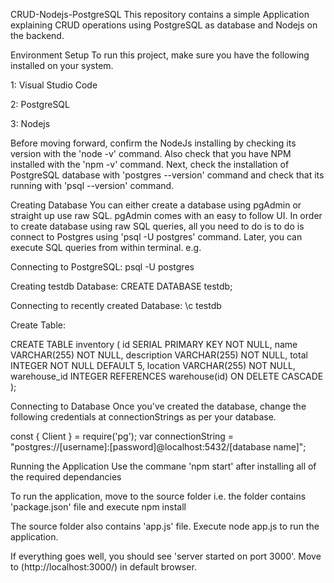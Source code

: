 
   
CRUD-Nodejs-PostgreSQL
This repository contains a simple Application explaining CRUD operations using PostgreSQL as database and Nodejs on the backend.

Environment Setup
To run this project, make sure you have the following installed on your system.

1: Visual Studio Code

2: PostgreSQL

3: Nodejs

Before moving forward, confirm the NodeJs installing by checking its version with the 'node -v' command. Also check that you have NPM installed with the 'npm -v' command. Next, check the installation of PostgreSQL database with 'postgres --version' command and check that its running with 'psql --version' command.

Creating Database
You can either create a database using pgAdmin or straight up use raw SQL. pgAdmin comes with an easy to follow UI. In order to create database using raw SQL queries, all you need to do is to do is connect to Postgres using 'psql -U postgres' command. Later, you can execute SQL queries from within terminal. e.g.

Connecting to PostgreSQL: psql -U postgres

Creating testdb Database: CREATE DATABASE testdb;

Connecting to recently created Database: \c testdb

Create Table:

CREATE TABLE inventory (
  id SERIAL PRIMARY KEY NOT NULL,
  name VARCHAR(255) NOT NULL,
  description VARCHAR(255) NOT NULL,
  total INTEGER NOT NULL DEFAULT 5,
  location VARCHAR(255) NOT NULL,
   warehouse_id INTEGER REFERENCES warehouse(id) ON DELETE CASCADE
);

Connecting to Database
Once you've created the database, change the following credentials at connectionStrings as per your database.

const { Client } = require('pg');
var connectionString = "postgres://[username]:[password]@localhost:5432/[database name]";


Running the Application
Use the commane 'npm start' after installing all of the required dependancies 

To run the application, move to the source folder i.e. the folder contains 'package.json' file and execute npm install

The source folder also contains 'app.js' file. Execute node app.js to run the application.

If everything goes well, you should see 'server started on port 3000'. Move to (http://localhost:3000/) in default browser.